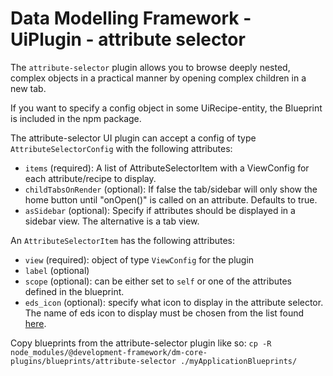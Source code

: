 # Data Modelling Framework - UiPlugin - attribute selector

The `attribute-selector` plugin allows you to browse deeply nested, complex objects in a practical manner by opening
complex children
in a new tab.

If you want to specify a config object in some UiRecipe-entity, the Blueprint is included in the npm package.

The attribute-selector UI plugin can accept a config of type `AttributeSelectorConfig` with the following attributes:

* `items` (required): A list of AttributeSelectorItem with a ViewConfig for each attribute/recipe to display.
* `childTabsOnRender` (optional): If false the tab/sidebar will only show the home button until "onOpen()" is called on
  an attribute. Defaults to true.
* `asSidebar` (optional): Specify if attributes should be displayed in a sidebar view. The alternative is a tab view.

An `AttributeSelectorItem` has the following attributes:

* `view` (required): object of type `ViewConfig` for the plugin
* `label` (optional)
* `scope` (optional): can be either set to `self` or one of the attributes defined in the blueprint.
* `eds_icon` (optional): specify what icon to display in the attribute selector. The name of eds icon to display must be
  chosen from the list found [here](https://eds-storybook-react.azurewebsites.net/?path=/docs/icons--preview).

Copy blueprints from the attribute-selector plugin like so:
`cp -R node_modules/@development-framework/dm-core-plugins/blueprints/attribute-selector ./myApplicationBlueprints/`
